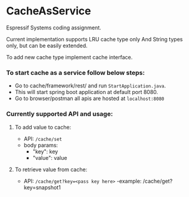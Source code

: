 # CacheAsService
Espressif Systems coding assignment.

Current implementation supports LRU cache type only And String types only, but can be easily extended.

To add new cache type implement cache interface.

### To start cache as a service follow below steps:
- Go to cache/framework/rest/ and run `StartApplication.java`.
- This will start spring boot application at default port 8080.
- Go to browser/postman all apis are hosted at `localhost:8080`

### Currently supported API and usage:
1. To add value to cache:

	- API: `/cache/set`
	- body params:
		- "key": key
		- "value": value
2. To retrieve value from cache:
	
	- API: `/cache/get?key=<pass key here>`
	-example: /cache/get?key=snapshot1


